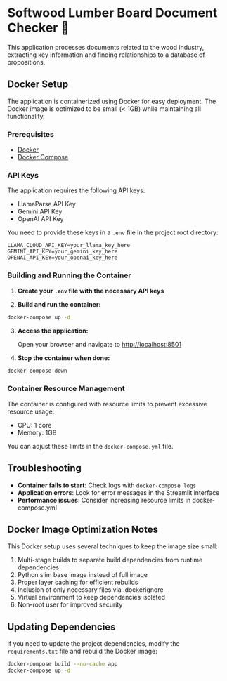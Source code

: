 # Softwood Lumber Board Document Checker 🌲

This application processes documents related to the wood industry, extracting key information and finding relationships to a database of propositions.

## Docker Setup

The application is containerized using Docker for easy deployment. The Docker image is optimized to be small (< 1GB) while maintaining all functionality.

### Prerequisites

- [Docker](https://docs.docker.com/get-docker/)
- [Docker Compose](https://docs.docker.com/compose/install/)

### API Keys

The application requires the following API keys:
- LlamaParse API Key
- Gemini API Key
- OpenAI API Key

You need to provide these keys in a `.env` file in the project root directory:

```
LLAMA_CLOUD_API_KEY=your_llama_key_here
GEMINI_API_KEY=your_gemini_key_here
OPENAI_API_KEY=your_openai_key_here
```

### Building and Running the Container

1. **Create your `.env` file with the necessary API keys**

2. **Build and run the container:**

```bash
docker-compose up -d
```

3. **Access the application:**
   
   Open your browser and navigate to [http://localhost:8501](http://localhost:8501)

4. **Stop the container when done:**

```bash
docker-compose down
```

### Container Resource Management

The container is configured with resource limits to prevent excessive resource usage:
- CPU: 1 core
- Memory: 1GB

You can adjust these limits in the `docker-compose.yml` file.

## Troubleshooting

- **Container fails to start**: Check logs with `docker-compose logs`
- **Application errors**: Look for error messages in the Streamlit interface
- **Performance issues**: Consider increasing resource limits in docker-compose.yml

## Docker Image Optimization Notes

This Docker setup uses several techniques to keep the image size small:

1. Multi-stage builds to separate build dependencies from runtime dependencies
2. Python slim base image instead of full image
3. Proper layer caching for efficient rebuilds
4. Inclusion of only necessary files via .dockerignore
5. Virtual environment to keep dependencies isolated
6. Non-root user for improved security

## Updating Dependencies

If you need to update the project dependencies, modify the `requirements.txt` file and rebuild the Docker image:

```bash
docker-compose build --no-cache app
docker-compose up -d
```
